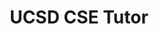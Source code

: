 ---
title: UCSD CSE Tutor
shortDescription: "I also worked here, it was nice"
year: "2021"
why: "I wanted to"
learned: "A lot"
skills: ["some", "more"]
color1: "blue"
color2: "orange"
color3: "red"
backgroundColor: "purple"
backgroundPatternSrc: "assets/images/icon-ucsd.png"
mainImageSrc: "assets/images/preview-ucsd.jpg"
font: "montserrat"
class: "tutor"
---